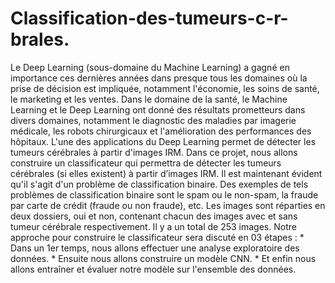 # Classification-des-tumeurs-c-r-brales.
Le Deep Learning (sous-domaine du Machine Learning) a gagné en importance ces dernières années dans presque tous les domaines où la prise de décision est impliquée, notamment l'économie, les soins de santé, le marketing et les ventes. Dans le domaine de la santé, le Machine Learning et le Deep Learning ont donné des résultats prometteurs dans divers domaines, notamment le diagnostic des maladies par imagerie médicale, les robots chirurgicaux et l'amélioration des performances des hôpitaux.  L'une des applications du Deep Learning permet de détecter les tumeurs cérébrales à partir d'images IRM. Dans ce projet, nous allons  construire un classificateur qui permettra de détecter les tumeurs cérébrales (si elles existent) à partir d’images IRM. Il est maintenant évident qu'il s'agit d'un problème de classification binaire. Des exemples de tels problèmes de classification binaire sont le spam ou le non-spam, la fraude par carte de crédit (fraude ou non fraude), etc.  Les images sont réparties en deux dossiers, oui et non, contenant chacun des images avec et sans tumeur cérébrale respectivement. Il y a un total de 253 images.   Notre approche pour construire le classificateur sera discuté en 03 étapes :  * Dans un 1er temps, nous allons effectuer une analyse exploratoire des données.  * Ensuite nous allons construire un modèle CNN. * Et enfin nous allons entraîner et évaluer notre modèle sur l'ensemble des données.
